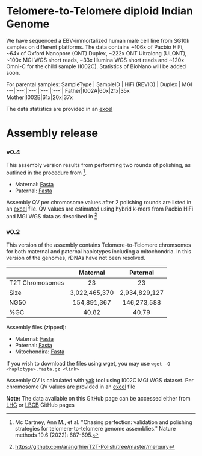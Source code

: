 # Telomere-to-Telomere diploid Indian Genome 
We have sequenced a EBV-immortalized human male cell line from SG10k samples on different platforms. The data contains ~106x of Pacbio HiFi, ~64x of Oxford Nanopore (ONT) Duplex, ~222x ONT Ultralong (ULONT), ~100x MGI WGS short reads, ~33x Illumina WGS short reads and ~120x Omni-C for the child sample (I002C). Statistics of BioNano will be added soon.

For parental samples:
SampleType | SampleID | HiFi (REVIO) | Duplex | MGI
---|:---:|:---:|:---:|:---:|
Father|I002A|60x|21x|35x
Mother|I002B|61x|20x|37x

The data statistics are provided in an [excel](Data/Reads)

# Assembly release

### v0.4

This assembly version results from performing two rounds of polishing, as outlined in the procedure from [^1].
- Maternal: [Fasta](https://figshare.com/ndownloader/files/46211781?private_link=56295c4b2905cef7187f) 
- Paternal: [Fasta](https://figshare.com/ndownloader/files/46211697?private_link=c8a5045cd96979c86939) 

Assembly QV per chromosome values after 2 polishing rounds are listed in an [excel](Data/Assembly) file. QV values are estimated using hybrid k-mers from Pacbio HiFi and MGI WGS data as described in [^2]

### v0.2

This version of the assembly contains Telomere-to-Telomere chromsomes for both maternal and paternal haplotypes including a mitochondria. In this version of the genomes, rDNAs have not been resolved. 

 &nbsp;|Maternal|Paternal
---|:---:|:---:
T2T Chromosomes|23|23
Size|3,022,465,370|2,934,829,127
NG50|154,891,367|146,273,588
%GC|40.82|40.79

Assembly files (zipped): 
- Maternal: [Fasta](https://figshare.com/ndownloader/files/44506250) 
- Paternal: [Fasta](https://figshare.com/ndownloader/files/44506241) 
- Mitochondira: [Fasta](https://figshare.com/ndownloader/files/44506232) 

If you wish to download the files using wget, you may use `wget -O <haplotype>.fasta.gz <link>`

Assembly QV is calculated with [yak](https://github.com/lh3/yak) tool using I002C MGI WGS dataset. Per chromosome QV values are provided in an [excel](Data/Assembly) file

**Note:** The data available on this GitHub page can be accessed either from [LHG](https://github.com/LHG-GG/I002C) or [LBCB](https://github.com/lbcb-sci/I002C) GitHub pages

[^1]: Mc Cartney, Ann M., et al. "Chasing perfection: validation and polishing strategies for telomere-to-telomere genome assemblies." Nature methods 19.6 (2022): 687-695.
[^2]: https://github.com/arangrhie/T2T-Polish/tree/master/merqury